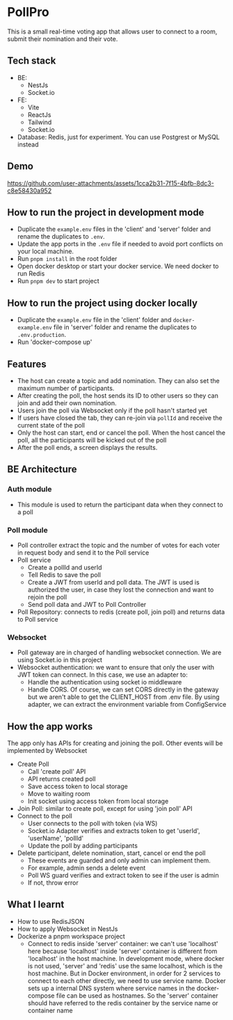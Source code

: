 # PollPro

This is a small real-time voting app that allows user to connect to a room, submit their nomination and their vote.

## Tech stack

- BE:
  - NestJs
  - Socket.io
- FE:
  - Vite
  - ReactJs
  - Tailwind
  - Socket.io
- Database: Redis, just for experiment. You can use Postgrest or MySQL instead

## Demo

https://github.com/user-attachments/assets/1cca2b31-7f15-4bfb-8dc3-c8e58430a952

## How to run the project in development mode

- Duplicate the `example.env` files in the 'client' and 'server' folder and rename the duplicates to `.env`.
- Update the app ports in the `.env` file if needed to avoid port conflicts on your local machine.
- Run `pnpm install` in the root folder
- Open docker desktop or start your docker service. We need docker to run Redis
- Run `pnpm dev` to start project

## How to run the project using docker locally

- Duplicate the `example.env` file in the 'client' folder and `docker-example.env` file in 'server' folder and rename the duplicates to `.env.production`.
- Run 'docker-compose up'

## Features

- The host can create a topic and add nomination. They can also set the maximum number of participants.
- After creating the poll, the host sends its ID to other users so they can join and add their own nomination.
- Users join the poll via Websocket only if the poll hasn't started yet
- If users have closed the tab, they can re-join via `pollId` and receive the current state of the poll
- Only the host can start, end or cancel the poll. When the host cancel the poll, all the participants will be kicked out of the poll
- After the poll ends, a screen displays the results.

## BE Architecture

### Auth module

- This module is used to return the participant data when they connect to a poll

### Poll module

- Poll controller extract the topic and the number of votes for each voter in request body and send it to the Poll service
- Poll service
  - Create a pollId and userId
  - Tell Redis to save the poll
  - Create a JWT from userId and poll data. The JWT is used is authorized the user, in case they lost the connection and want to rejoin the poll
  - Send poll data and JWT to Poll Controller
- Poll Repository: connects to redis (create poll, join poll) and returns data to Poll service

### Websocket

- Poll gateway are in charged of handling websocket connection. We are using Socket.io in this project
- Websocket authentication: we want to ensure that only the user with JWT token can connect. In this case, we use an adapter to:
  - Handle the authentication using socket io middleware
  - Handle CORS. Of course, we can set CORS directly in the gateway but we aren't able to get the CLIENT_HOST from .env file. By using adapter, we can extract the environment variable from ConfigService

## How the app works

The app only has APIs for creating and joining the poll. Other events will be implemented by Websocket

- Create Poll
  - Call 'create poll' API
  - API returns created poll
  - Save access token to local storage
  - Move to waiting room
  - Init socket using access token from local storage
- Join Poll: similar to create poll, except for using 'join poll' API
- Connect to the poll
  - User connects to the poll with token (via WS)
  - Socket.io Adapter verifies and extracts token to get 'userId', 'userName', 'pollId'
  - Update the poll by adding participants
- Delete participant, delete nomination, start, cancel or end the poll
  - These events are guarded and only admin can implement them.
  - For example, admin sends a delete event
  - Poll WS guard verifies and extract token to see if the user is admin
  - If not, throw error

## What I learnt

- How to use RedisJSON
- How to apply Websocket in NestJs
- Dockerize a pnpm workspace project
  - Connect to redis inside 'server' container: we can't use 'localhost' here because 'localhost' inside 'server' container is different from 'localhost' in the host machine. In development mode, where docker is not used, 'server' and 'redis' use the same localhost, which is the host machine. But in Docker environment, in order for 2 services to connect to each other directly, we need to use service name. Docker sets up a internal DNS system where service names in the docker-compose file can be used as hostnames. So the 'server' container should have referred to the redis container by the service name or container name
